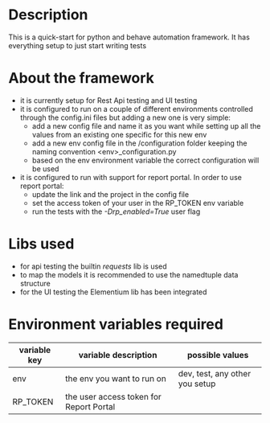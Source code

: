 # Description
This is a quick-start for python and behave automation framework. It has everything setup to just start writing tests

# About the framework
* it is currently setup for Rest Api testing and UI testing
* it is configured to run on a couple of different environments controlled through the config.ini files but adding a new one is very simple:
    * add a new config file and name it as you want while setting up all the values from an existing one specific for this new env
    * add a new env config file in the /configuration folder keeping the naming convention \<env\>_configuration.py
    * based on the env environment variable the correct configuration will be used
* it is configured to run with support for report portal. In order to use report portal:
    * update the link and the project in the config file
    * set the access token of your user in the RP_TOKEN env variable
    * run the tests with the _-Drp_enabled=True_ user flag

# Libs used
* for api testing the builtin _requests_ lib is used
* to map the models it is recommended to use the namedtuple data structure
* for the UI testing the Elementium lib has been integrated 

# Environment variables required
| variable key | variable description | possible values |
|--------------|----------------------|-----------------|
|env | the env you want to run on | dev, test, any other you setup |
|RP_TOKEN| the user access token for Report Portal|

